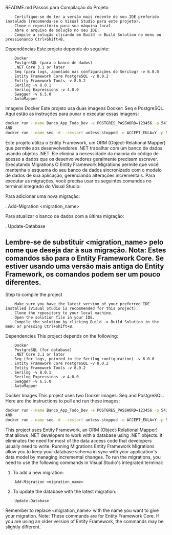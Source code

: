 ﻿README.md
Passos para Compilação do Projeto
```
  . Certifique-se de ter a versão mais recente do seu IDE preferido instalado (recomenda-se o Visual Studio para este projeto).
  . Clone o repositório para sua máquina local.
  . Abra o arquivo de solução no seu IDE.
  . Compile a solução clicando em Build -> Build Solution no menu ou pressionando Ctrl+Shift+B.
```
Dependências
Este projeto depende do seguinte:
```
  . Docker
  . PostgreSQL (para o banco de dados)
  . .NET Core 3.1 or later
  . Seq (para logs, apontado nas configurações do Serilog) -v 6.0.0
  . Entity Framework Core PostgreSQL -v 8.0.2
  . Entity Framework Tools -v 8.0.2
  . Serilog -v 8.0.1
  . Serilog Expressions -v 4.0.0
  . Swagger -v 6.5.0
  . AutoMapper
```
Imagens Docker
Este projeto usa duas imagens Docker: Seq e PostgreSQL. Aqui estão as instruções para puxar e executar essas imagens:
```bash
docker run --name Banco_App_Todo_Dev -e POSTGRES_PASSWORD=123456 -p 5432:5432 -d postgres:latest
AND 
docker run --name seq -d --restart unless-stopped -e ACCEPT_EULA=Y -p 5431:80 datalust/seq:latest
```
Este projeto utiliza o Entity Framework, um ORM (Object-Relational Mapper) que permite aos desenvolvedores .NET trabalhar com um banco de dados usando objetos .NET. Ele elimina a necessidade da maioria do código de acesso a dados que os desenvolvedores geralmente precisam escrever. Executando Migrations O Entity Framework Migrations permite que você mantenha o esquema do seu banco de dados sincronizado com o modelo de dados de sua aplicação, gerenciando alterações incrementais. Para executar as migrações, você precisa usar os seguintes comandos no terminal integrado do Visual Studio:

Para adicionar uma nova migração:

. Add-Migration <migration_name>

Para atualizar o banco de dados com a última migração:

. Update-Database

Lembre-se de substituir <migration_name> pelo nome que deseja dar à sua migração. Nota: Estes comandos são para o Entity Framework Core. Se estiver usando uma versão mais antiga do Entity Framework, os comandos podem ser um pouco diferentes.
---
Step to compile the project
```
  . Make sure you have the latest version of your preferred IDE installed (Visual Studio is recommended for this project).
  . Clone the repository to your local machine.
  . Open the solution file in your IDE.
  . Compile the solution by clicking Build -> Build Solution in the menu or pressing Ctrl+Shift+B.
```
Dependencies
This project depends on the following:
```   
  . Docker
  . PostgreSQL (for database)
  . .NET Core 3.1 or later
  . Seq (for logs, pointed in the Serilog configuration) -v 6.0.0
  . Entity Framework Core PostgreSQL -v 8.0.2
  . Entity Framework Tools -v 8.0.2
  . Serilog -v 8.0.1
  . Serilog Expressions -v 4.0.0
  . Swagger -v 6.5.0
  . AutoMapper
```
Docker Images
This project uses two Docker images: Seq and PostgreSQL. Here are the instructions to pull and run these images:
```bash
docker run --name Banco_App_Todo_Dev -e POSTGRES_PASSWORD=123456 -p 5432:5432 -d postgres:latest
AND 
docker run --name seq -d --restart unless-stopped -e ACCEPT_EULA=Y -p 5341:80 datalust/seq:latest
```
This project uses Entity Framework, an ORM (Object-Relational Mapper) that allows .NET developers to work with a database using .NET objects. It eliminates the need for most of the data access code that developers usually need to write.
Running Migrations
Entity Framework Migrations allow you to keep your database schema in sync with your application's data model by managing incremental changes.
To run the migrations, you need to use the following commands in Visual Studio's integrated terminal:
1.	To add a new migration:
```
  . Add-Migration <migration_name>
```
2.	To update the database with the latest migration:
```
  . Update-Database
```
Remember to replace <migration_name> with the name you want to give your migration.
Note: These commands are for Entity Framework Core. If you are using an older version of Entity Framework, the commands may be slightly different.
